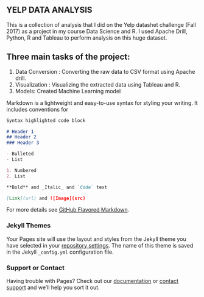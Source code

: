 ## YELP DATA ANALYSIS

This is a collection of analysis that I did on the Yelp datashet challenge (Fall 2017) as a project in my course Data Science and R. 
I used Apache Drill, Python, R and Tableau to perform analysis on this huge dataset.

## Three main tasks of the project:
1. Data Conversion : Converting the raw data to CSV format using Apache drill.
2. Visualization : Visualizing the extracted data using Tableau and R.
3. Models: Created Machine Learning model


Markdown is a lightweight and easy-to-use syntax for styling your writing. It includes conventions for

```markdown
Syntax highlighted code block

# Header 1
## Header 2
### Header 3

- Bulleted
- List

1. Numbered
2. List

**Bold** and _Italic_ and `Code` text

[Link](url) and ![Image](src)
```

For more details see [GitHub Flavored Markdown](https://guides.github.com/features/mastering-markdown/).

### Jekyll Themes

Your Pages site will use the layout and styles from the Jekyll theme you have selected in your [repository settings](https://github.com/krutikaparab9392/YelpDataAnalysis/settings). The name of this theme is saved in the Jekyll `_config.yml` configuration file.

### Support or Contact

Having trouble with Pages? Check out our [documentation](https://help.github.com/categories/github-pages-basics/) or [contact support](https://github.com/contact) and we’ll help you sort it out.
